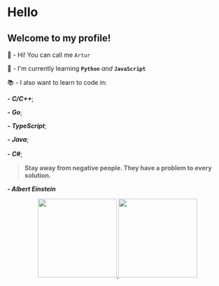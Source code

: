 # Hello
## Welcome to my profile!

👋 - Hi! You can call me `Artur`

📕 - I'm currently learning **`Python`** _and_ **`JavaScript`**

📚 - I also want to learn to code in:

**-** **_C/C++_**;

**-** **_Go_**;

**-** **_TypeScript_**;

**-** **_Java_**;

**-** **_C#_**;
ㅤ
ㅤ
ㅤ
ㅤ
ㅤ
> **Stay away from negative people. They have a problem to every solution.**

**_- Albert Einstein_**

<div align="center">
  <a href="https://github.com/artrfs">
  <img height="180em" src="https://github-readme-stats.vercel.app/api?username=artrfs&show_icons=true&theme=dark&include_all_commits=true&count_private=true"/>
  <img height="180em" src="https://github-readme-stats.vercel.app/api/top-langs/?username=artrfs&layout=compact&langs_count=7&theme=dark"/>
</div>
